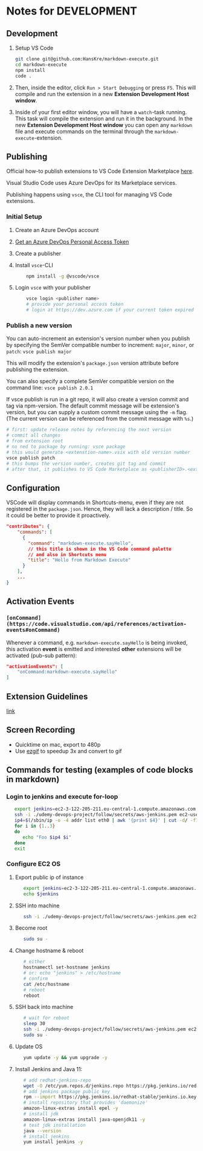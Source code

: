 # Notes for DEVELOPMENT

## Development

1. Setup VS Code

   ```sh
   git clone git@github.com:HansKre/markdown-execute.git
   cd markdown-execute
   npm install
   code .
   ```

1. Then, inside the editor, click `Run > Start Debugging` or press `F5`.
   This will compile and run the extension in a new **Extension Development Host window**.
1. Inside of your first editor window, you will have a `watch`-task running.
   This task will compile the extension and run it in the background. In the new **Extension Development Host window** you can open any `markdown` file and execute commands on the terminal through the `markdown-execute`-extension.

## Publishing

Official how-to publish extensions to VS Code Extension Marketplace [here](https://code.visualstudio.com/api/working-with-extensions/publishing-extension).

Visual Studio Code uses Azure DevOps for its Marketplace services.

Publishing happens using `vsce`, the CLI tool for managing VS Code extensions.

### Initial Setup

1. Create an Azure DevOps account
2. [Get an Azure DevOps Personal Access Token](https://code.visualstudio.com/api/working-with-extensions/publishing-extension#get-a-personal-access-token)
3. Create a publisher
4. Install `vsce`-CLI

   ```sh
       npm install -g @vscode/vsce
   ```

5. Login `vsce` with your publisher

   ```sh
       vsce login <publisher name>
       # provide your personal access token
       # login at https://dev.azure.com if your current token expired to create a new one
   ```

### Publish a new version

You can auto-increment an extension's version number when you publish by specifying the SemVer compatible number to increment: `major`, `minor`, or `patch`: `vsce publish major`

This will modify the extension's `package.json` version attribute before publishing the extension.

You can also specify a complete SemVer compatible version on the command line: `vsce publish 2.0.1`

If vsce publish is run in a git repo, it will also create a version commit and tag via npm-version. The default commit message will be extension's version, but you can supply a custom commit message using the `-m` flag. (The current version can be referenced from the commit message with `%s`.)

```sh
# first: update release notes by referencing the next version
# commit all changes
# from extension root
# no ned to package by running: vsce package
# this would generate <extenstion-name>.vsix with old version number
vsce publish patch
# this bumps the version number, creates git tag and commit
# after that, it publishes to VS Code Marketplace as <publisherID>.<extension-name>
```

## Configuration

VSCode will display commands in Shortcuts-menu, even if they are not registered in the `package.json`. Hence, they will lack a description / title. So it could be better to provide it proactively.

```json
"contributes": {
    "commands": [
      {
        "command": "markdown-execute.sayHello",
        // this title is shown in the VS Code command palette
        // and also in Shortcuts menu
        "title": "Hello from Markdown Execute"
      }
    ],
    ...
}
```

## Activation Events

### `[onCommand](https://code.visualstudio.com/api/references/activation-events#onCommand)`

Whenever a command, e.g. `markdown-execute.sayHello` is being invoked, this activation **event** is emitted and interested **other** extensions will be activated (pub-sub pattern):

```json
"activationEvents": [
    "onCommand:markdown-execute.sayHello"
]
```

## Extension Guidelines

[link](https://code.visualstudio.com/api/references/extension-guidelines)

## Screen Recording

- Quicktime on mac, export to 480p
- Use [ezgif](https://ezgif.com/video-to-gif) to speedup 3x and convert to gif

## Commands for testing (examples of code blocks in markdown)

### Login to jenkins and execute for-loop

```bash
   export jenkins=ec2-3-122-205-211.eu-central-1.compute.amazonaws.com
   ssh -i ./udemy-devops-project/follow/secrets/aws-jenkins.pem ec2-user@$jenkins
   ip4=$(/sbin/ip -o -4 addr list eth0 | awk '{print $4}' | cut -d/ -f1)
   for i in {1..3}
   do
      echo "Foo $ip4 $i"
   done
   exit
```

### Configure EC2 OS

1. Export public ip of instance

   ```sh
      export jenkins=ec2-3-122-205-211.eu-central-1.compute.amazonaws.com
      echo $jenkins
   ```

2. SSH into machine

   ```sh
      ssh -i ./udemy-devops-project/follow/secrets/aws-jenkins.pem ec2-user@$jenkins
   ```

3. Become root

   ```sh
      sudo su -
   ```

4. Change hostname & reboot

   ```sh
      # either
      hostnamectl set-hostname jenkins
      # or: echo "jenkins" > /etc/hostname
      # confirm
      cat /etc/hostname
      # reboot
      reboot
   ```

5. SSH back into machine

   ```sh
      # wait for reboot
      sleep 30
      ssh -i ./udemy-devops-project/follow/secrets/aws-jenkins.pem ec2-user@$jenkins
      sudo su -
   ```

6. Update OS

   ```sh
      yum update -y && yum upgrade -y
   ```

7. Install Jenkins and Java 11:

   ```sh
      # add redhat-jenkins-repo
      wget -O /etc/yum.repos.d/jenkins.repo https://pkg.jenkins.io/redhat-stable/jenkins.repo
      # add jenkins package public key
      rpm --import https://pkg.jenkins.io/redhat-stable/jenkins.io.key
      # install repository that provides 'daemonize'
      amazon-linux-extras install epel -y
      # install jdk
      amazon-linux-extras install java-openjdk11 -y
      # test jdk installation
      java --version
      # install jenkins
      yum install jenkins -y
   ```

